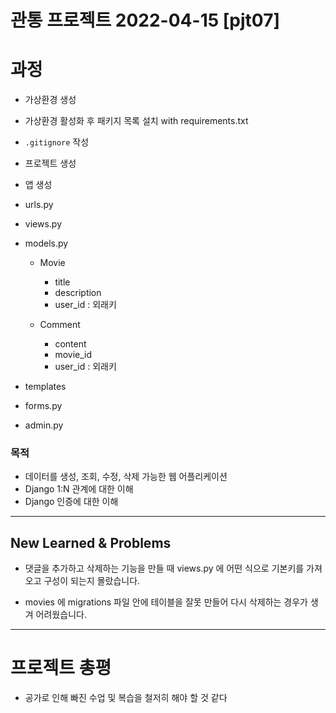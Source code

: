 # 관통 프로젝트 2022-04-15 [pjt07]

# 과정

- 가상환경 생성
- 가상환경 활성화 후 패키지 목록 설치 with requirements.txt
- `.gitignore` 작성
- 프로젝트 생성
- 앱 생성
- urls.py
- views.py
- models.py
  - Movie
    - title
    - description
    - user_id : 외래키

  - Comment
    - content
    - movie_id
    - user_id : 외래키

- templates
- forms.py
- admin.py

### 목적

- 데이터를 생성, 조회, 수정, 삭제 가능한 웹 어플리케이션
- Django 1:N 관계에 대한 이해
- Django 인증에 대한 이해

---

## New Learned & Problems

- 댓글을 추가하고 삭제하는 기능을 만들 때 views.py 에 어떤 식으로 기본키를 가져오고 구성이 되는지 몰랐습니다.

  

- movies 에 migrations 파일 안에 테이블을 잘못 만들어 다시 삭제하는 경우가 생겨 어려웠습니다.


---

# 프로젝트 총평

- 공가로 인해 빠진 수업 및 복습을 철저히 해야 할 것 같다